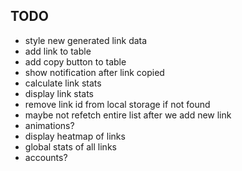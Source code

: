 ## TODO

- style new generated link data
- add link to table
- add copy button to table
- show notification after link copied
- calculate link stats
- display link stats
- remove link id from local storage if not found
- maybe not refetch entire list after we add new link
- animations?
- display heatmap of links
- global stats of all links
- accounts?
